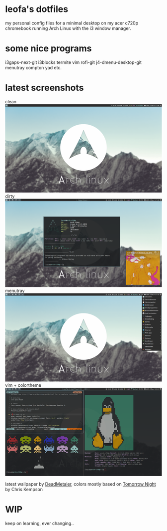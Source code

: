 # leofa's dotfiles
my personal config files for a minimal desktop on my acer c720p chromebook running Arch Linux with the i3 window manager.

# some nice programs
i3gaps-next-git
i3blocks
termite
vim
rofi-git
j4-dmenu-desktop-git
menutray
compton
yad
etc.

# latest screenshots
clean
![ScreenShot](.scrot/clean.png)
dirty
![ScreenShot](.scrot/dirty.png) 
menutray
![ScreenShot](.scrot/menutray.png)
vim + colortheme
![ScreenShot](.scrot/vim+colortheme.png) 

latest wallpaper by <a href="http://deadmetaler.deviantart.com/art/ArchOS-559048877">DeadMetaler</a>, colors mostly based on <a href="https://github.com/chriskempson/tomorrow-theme">Tomorrow Night</a> by Chris Kempson

# WIP
keep on learning, ever changing..
